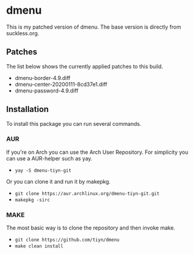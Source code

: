 # dmenu
This is my patched version of dmenu.
The base version is directly from suckless.org.

## Patches
The list below shows the currently applied patches to this build.
- dmenu-border-4.9.diff
- dmenu-center-20200111-8cd37e1.diff
- dmenu-password-4.9.diff

## Installation
To install this package you can run several commands.

### AUR
If you're on Arch you can use the Arch User Repository.
For simplicity you can use a AUR-helper such as yay.
- `yay -S dmenu-tiyn-git`

Or you can clone it and run it by makepkg.
- `git clone https://aur.archlinux.org/dmenu-tiyn-git.git`
- `makepkg -sirc`

### MAKE
The most basic way is to clone the repository and then invoke make.
- `git clone https://github.com/tiyn/dmenu`
- `make clean install`
